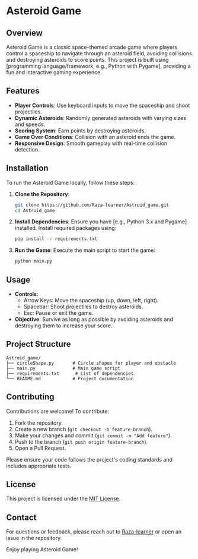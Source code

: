 # Asteroid Game

## Overview
Asteroid Game is a classic space-themed arcade game where players control a spaceship to navigate through an asteroid field, avoiding collisions and destroying asteroids to score points. This project is built using [programming language/framework, e.g., Python with Pygame], providing a fun and interactive gaming experience.

## Features
- **Player Controls**: Use keyboard inputs to move the spaceship and shoot projectiles.
- **Dynamic Asteroids**: Randomly generated asteroids with varying sizes and speeds.
- **Scoring System**: Earn points by destroying asteroids.
- **Game Over Conditions**: Collision with an asteroid ends the game.
- **Responsive Design**: Smooth gameplay with real-time collision detection.

## Installation
To run the Asteroid Game locally, follow these steps:

1. **Clone the Repository**:
   ```bash
   git clone https://github.com/Raza-learner/Astroid_game.git
   cd Astroid_game
   ```

2. **Install Dependencies**:
   Ensure you have [e.g., Python 3.x and Pygame] installed. Install required packages using:
   ```bash
   pip install -r requirements.txt
   ```

3. **Run the Game**:
   Execute the main script to start the game:
   ```bash
   python main.py
   ```

## Usage
- **Controls**:
  - Arrow Keys: Move the spaceship (up, down, left, right).
  - Spacebar: Shoot projectiles to destroy asteroids.
  - Esc: Pause or exit the game.
- **Objective**: Survive as long as possible by avoiding asteroids and destroying them to increase your score.

## Project Structure
```
Astroid_game/
├── circleShape.py       # Circle shapes for player and obstacle 
├── main.py              # Main game script
├── requirements.txt      # List of dependencies
└── README.md            # Project documentation
```

## Contributing
Contributions are welcome! To contribute:
1. Fork the repository.
2. Create a new branch (`git checkout -b feature-branch`).
3. Make your changes and commit (`git commit -m "Add feature"`).
4. Push to the branch (`git push origin feature-branch`).
5. Open a Pull Request.

Please ensure your code follows the project's coding standards and includes appropriate tests.

## License
This project is licensed under the [MIT License](LICENSE).

## Contact
For questions or feedback, please reach out to [Raza-learner](https://github.com/Raza-learner) or open an issue in the repository.

Enjoy playing Asteroid Game!
